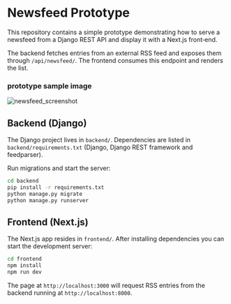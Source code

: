 # Newsfeed Prototype

This repository contains a simple prototype demonstrating how to serve a newsfeed
from a Django REST API and display it with a Next.js front‑end.

The backend fetches entries from an external RSS feed and exposes them through
`/api/newsfeed/`. The frontend consumes this endpoint and renders the list.

### prototype sample image

![newsfeed_screenshot](https://github.com/user-attachments/assets/d58ce17e-7523-4a5f-8124-917a4a339ca1)

## Backend (Django)

The Django project lives in `backend/`. Dependencies are listed in
`backend/requirements.txt` (Django, Django REST framework and feedparser).

Run migrations and start the server:

```bash
cd backend
pip install -r requirements.txt
python manage.py migrate
python manage.py runserver
```

## Frontend (Next.js)

The Next.js app resides in `frontend/`. After installing dependencies you can
start the development server:

```bash
cd frontend
npm install
npm run dev
```

The page at `http://localhost:3000` will request RSS entries from the backend
running at `http://localhost:8000`.
